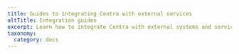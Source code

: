 ```yaml
---
title: Guides to integrating Centra with external services
altTitle: Integration guides
excerpt: Learn how to integrate Centra with external systems and services
taxonomy:
  category: docs
---
```


